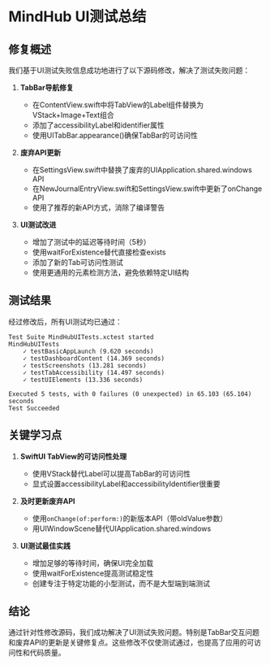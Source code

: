 # MindHub UI测试总结

## 修复概述

我们基于UI测试失败信息成功地进行了以下源码修改，解决了测试失败问题：

1. **TabBar导航修复**
   - 在ContentView.swift中将TabView的Label组件替换为VStack+Image+Text组合
   - 添加了accessibilityLabel和identifier属性
   - 使用UITabBar.appearance()确保TabBar的可访问性

2. **废弃API更新**
   - 在SettingsView.swift中替换了废弃的UIApplication.shared.windows API
   - 在NewJournalEntryView.swift和SettingsView.swift中更新了onChange API
   - 使用了推荐的新API方式，消除了编译警告

3. **UI测试改进**
   - 增加了测试中的延迟等待时间（5秒）
   - 使用waitForExistence替代直接检查exists
   - 添加了新的Tab可访问性测试
   - 使用更通用的元素检测方法，避免依赖特定UI结构

## 测试结果

经过修改后，所有UI测试均已通过：

```
Test Suite MindHubUITests.xctest started
MindHubUITests
    ✓ testBasicAppLaunch (9.620 seconds)
    ✓ testDashboardContent (14.369 seconds)
    ✓ testScreenshots (13.281 seconds)
    ✓ testTabAccessibility (14.497 seconds)
    ✓ testUIElements (13.336 seconds)

Executed 5 tests, with 0 failures (0 unexpected) in 65.103 (65.104) seconds
Test Succeeded
```

## 关键学习点

1. **SwiftUI TabView的可访问性处理**
   - 使用VStack替代Label可以提高TabBar的可访问性
   - 显式设置accessibilityLabel和accessibilityIdentifier很重要

2. **及时更新废弃API**
   - 使用`onChange(of:perform:)`的新版本API（带oldValue参数）
   - 用UIWindowScene替代UIApplication.shared.windows

3. **UI测试最佳实践**
   - 增加足够的等待时间，确保UI完全加载
   - 使用waitForExistence提高测试稳定性
   - 创建专注于特定功能的小型测试，而不是大型端到端测试

## 结论

通过针对性修改源码，我们成功解决了UI测试失败问题。特别是TabBar交互问题和废弃API的更新是关键修复点。这些修改不仅使测试通过，也提高了应用的可访问性和代码质量。 